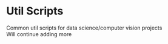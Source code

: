 # Util Scripts
Common util scripts for data science/computer vision projects <br>
Will continue adding more
